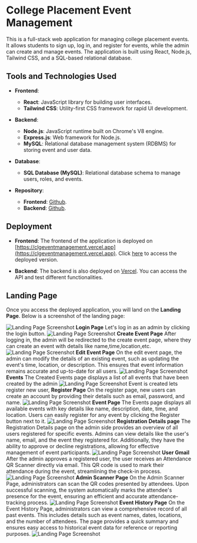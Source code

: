 # College Placement Event Management

This is a full-stack web application for managing college placement events. It allows students to sign up, log in, and register for events, while the admin can create and manage events. The application is built using React, Node.js, Tailwind CSS, and a SQL-based relational database.

## Tools and Technologies Used

- **Frontend**: 
  - **React**: JavaScript library for building user interfaces.
  - **Tailwind CSS**: Utility-first CSS framework for rapid UI development.

- **Backend**:
  - **Node.js**: JavaScript runtime built on Chrome's V8 engine.
  - **Express.js**: Web framework for Node.js.
  - **MySQL**: Relational database management system (RDBMS) for storing event and user data.

- **Database**:
  - **SQL Database (MySQL)**: Relational database schema to manage users, roles, and events.

- **Repository**:
  - **Frontend**: [Github](https://github.com/Pranav0728/Event-Management).
  - **Backend**: [Github](https://github.com/Pranav0728/Event-Management-Backend).
  
## Deployment

- **Frontend**: The frontend of the application is deployed on [https://clgeventmanagement.vercel.app](https://clgeventmanagement.vercel.app). Click [here](https://clgeventmanagement.vercel.app/) to access the deployed version.

- **Backend**: The backend is also deployed on [Vercel](https://event-management-backend-five.vercel.app). You can access the API and test different functionalities.

## Landing Page

Once you access the deployed application, you will land on the **Landing Page**. Below is a screenshot of the landing page:

![Landing Page Screenshot](https://github.com/Pranav0728/Event-Management/blob/main/sample_images/1.png)
**Login Page**
Let's log in as an admin by clicking the login button.
![Landing Page Screenshot](https://github.com/Pranav0728/Event-Management/blob/main/sample_images/2.png)
**Create Event Page**
After logging in, the admin will be redirected to the create event page, where they can create an event with details like name,time,location,etc.
![Landing Page Screenshot](https://github.com/Pranav0728/Event-Management/blob/main/sample_images/3.png)
**Edit Event Page**
On the edit event page, the admin can modify the details of an existing event, such as updating the event's time, location, or description. This ensures that event information remains accurate and up-to-date for all users.
![Landing Page Screenshot](https://github.com/Pranav0728/Event-Management/blob/main/sample_images/4.png)
**Events**
The Created Events page displays a list of all events that have been created by the admin
![Landing Page Screenshot](https://github.com/Pranav0728/Event-Management/blob/main/sample_images/5.png)
Event is created lets register new user,
**Register Page**
On the register page, new users can create an account by providing their details such as email, password, and name.
![Landing Page Screenshot](https://github.com/Pranav0728/Event-Management/blob/main/sample_images/7.png)
**Event Page**
The Events page displays all available events with key details like name, description, date, time, and location. Users can easily register for any event by clicking the Register button next to it.
![Landing Page Screenshot](https://github.com/Pranav0728/Event-Management/blob/main/sample_images/8.png)
**Registration Details page**
The Registration Details page on the admin side provides an overview of all users registered for specific events. Admins can view details like the user's name, email, and the event they registered for. Additionally, they have the ability to approve or decline registrations, allowing for effective management of event participants.
![Landing Page Screenshot](https://github.com/Pranav0728/Event-Management/blob/main/sample_images/10.png)
**User Gmail**
After the admin approves a registered user, the user receives an Attendance QR Scanner directly via email. This QR code is used to mark their attendance during the event, streamlining the check-in process.
![Landing Page Screenshot](https://github.com/Pranav0728/Event-Management/blob/main/sample_images/11.png)
**Admin Scanner Page**
On the Admin Scanner Page, administrators can scan the QR codes presented by attendees. Upon successful scanning, the system automatically marks the attendee's presence for the event, ensuring an efficient and accurate attendance-tracking process.
![Landing Page Screenshot](https://github.com/Pranav0728/Event-Management/blob/main/sample_images/12.png)
**Event History Page**
On the Event History Page, administrators can view a comprehensive record of all past events. This includes details such as event names, dates, locations, and the number of attendees. The page provides a quick summary and ensures easy access to historical event data for reference or reporting purposes.
![Landing Page Screenshot](https://github.com/Pranav0728/Event-Management/blob/main/sample_images/13.png)

